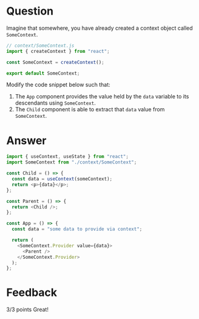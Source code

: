# Question

Imagine that somewhere, you have already created a context object called `SomeContext`.

```js
// context/SomeContext.js
import { createContext } from "react";

const SomeContext = createContext();

export default SomeContext;
```

Modify the code snippet below such that:

1. The `App` component provides the value held by the `data` variable to its descendants using `SomeContext`.
2. The `Child` component is able to extract that `data` value from `SomeContext`.

# Answer

```js
import { useContext, useState } from "react";
import SomeContext from "./context/SomeContext";

const Child = () => {
  const data = useContext(someContext);
  return <p>{data}</p>;
};

const Parent = () => {
  return <Child />;
};

const App = () => {
  const data = "some data to provide via context";

  return (
    <SomeContext.Provider value={data}>
      <Parent />
    </SomeContext.Provider>
  );
};
```

# Feedback
3/3 points
Great!

